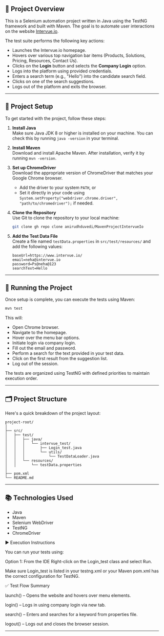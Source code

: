 ## 📌 Project Overview

This is a Selenium automation project written in Java using the TestNG framework and built with Maven. The goal is to automate user interactions on the website [Intervue.io](https://www.intervue.io).

The test suite performs the following key actions:
- Launches the Intervue.io homepage.
- Hovers over various top navigation bar items (Products, Solutions, Pricing, Resources, Contact Us).
- Clicks on the **Login** button and selects the **Company Login** option.
- Logs into the platform using provided credentials.
- Enters a search term (e.g., "Hello") into the candidate search field.
- Clicks on one of the search suggestions.
- Logs out of the platform and exits the browser.

---

## 🔧 Project Setup

To get started with the project, follow these steps:

1. **Install Java**  
   Make sure Java JDK 8 or higher is installed on your machine. You can check this by running `java -version` in your terminal.

2. **Install Maven**  
   Download and install Apache Maven. After installation, verify it by running `mvn -version`.

3. **Set up ChromeDriver**  
   Download the appropriate version of ChromeDriver that matches your Google Chrome browser.  
   - Add the driver to your system `PATH`, or  
   - Set it directly in your code using `System.setProperty("webdriver.chrome.driver", "path/to/chromedriver");` if needed.

4. **Clone the Repository**  
   Use Git to clone the repository to your local machine:
   ```bash
   git clone gh repo clone anirudhduvedi/MavenProjectIntervueIo
   ```

5. **Add the Test Data File**  
   Create a file named `testData.properties` in `src/test/resources/` and add the following values:
   ```properties
   baseUrl=https://www.intervue.io/
   email=neha@intervue.io
   password=Ps@neha@123
   searchText=Hello
   ```


---

## 🚀 Running the Project

Once setup is complete, you can execute the tests using Maven:

```bash
mvn test
```

This will:
- Open Chrome browser.
- Navigate to the homepage.
- Hover over the menu bar options.
- Initiate login via company login.
- Fill out the email and password.
- Perform a search for the text provided in your test data.
- Click on the first result from the suggestion list.
- Log out of the session.

The tests are organized using TestNG with defined priorities to maintain execution order.

---

## 🗂 Project Structure

Here's a quick breakdown of the project layout:

```
project-root/
│
├── src/
│   ├── test/
│   │   ├── java/
│   │   │   └── intervue_test/
│   │   │       ├── Login_test.java
│   │   │       └── utils/
│   │   │           └── TestDataLoader.java
│   │   └── resources/
│   │       └── testData.properties
│
├── pom.xml
└── README.md
```

---

## 📚 Technologies Used

- Java
- Maven
- Selenium WebDriver
- TestNG
- ChromeDriver


▶️ Execution Instructions

You can run your tests using:

Option 1: From the IDE
Right-click on the Login_test class and select Run.

Make sure Login_test is listed in your testng.xml or your Maven pom.xml has the correct configuration for TestNG.

✅ Test Flow Summary


launch() – Opens the website and hovers over menu elements.


login() – Logs in using company login via new tab.


search() – Enters and searches for a keyword from properties file.

logout() – Logs out and closes the browser session.

---

